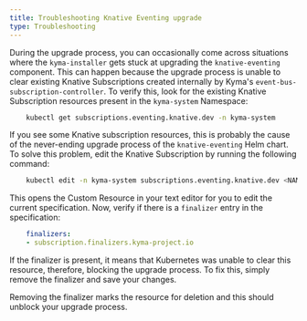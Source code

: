 ```yaml
---
title: Troubleshooting Knative Eventing upgrade
type: Troubleshooting
---
```


During the upgrade process, you can occasionally come across situations where the `kyma-installer` gets stuck at upgrading the `knative-eventing` component. This can happen because the upgrade process is unable to clear existing Knative Subscriptions created internally by Kyma's `event-bus-subscription-controller`. 
To verify this, look for the existing Knative Subscription resources present in the `kyma-system` Namespace:

```bash
    kubectl get subscriptions.eventing.knative.dev -n kyma-system
``` 

If you see some Knative subscription resources, this is probably the cause of the never-ending upgrade process of the `knative-eventing` Helm chart. To solve this problem, edit the Knative Subscription by running the following command:

```bash
    kubectl edit -n kyma-system subscriptions.eventing.knative.dev <NAME_OF_THE_KNATIVE_SUBSCRIPTION>
```
This opens the Custom Resource in your text editor for you to edit the current specification. Now, verify if there is a `finalizer` entry in the specification:
```yaml
    finalizers:
    - subscription.finalizers.kyma-project.io
```
If the finalizer is present, it means that Kubernetes was unable to clear this resource, therefore, blocking the upgrade process. To fix this, simply remove the finalizer and save your changes.

Removing the finalizer marks the resource for deletion and this should unblock your upgrade process.
